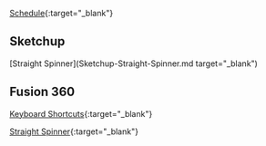 
[Schedule](Schedule.md){:target="_blank"}

## Sketchup

[Straight Spinner](Sketchup-Straight-Spinner.md target="_blank")
## Fusion 360

[Keyboard Shortcuts](Shortcuts.pdf){:target="_blank"}

[Straight Spinner](Straight-Spinner.md){:target="_blank"}
